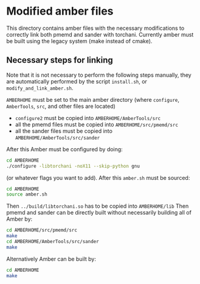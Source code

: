 # Modified amber files

This directory contains amber files with the necessary modifications to
correctly link both pmemd and sander with torchani. Currently amber must be
built using the legacy system (make instead of cmake).

## Necessary steps for linking

Note that it is not necessary to perform the following steps manually, they are
automatically performed by the script `install.sh`, or
`modify_and_link_amber.sh`.

`AMBERHOME` must be set to the main amber directory (where `configure`,
`AmberTools`, `src`, and other files are located)

- `configure2` must be copied into `AMBERHOME/AmberTools/src`
- all the pmemd files must be copied into `AMBERHOME/src/pmemd/src`
- all the sander files must be copied into `AMBERHOME/AmberTools/src/sander`

After this Amber must be configured by doing:

```bash
cd AMBERHOME
./configure -libtorchani -noX11 --skip-python gnu
```

(or whatever flags you want to add). After this `amber.sh` must be sourced:

```bash
cd AMBERHOME
source amber.sh
```

Then `../build/libtorchani.so` has to be copied into `AMBERHOME/lib`
Then pmemd and sander can be directly built without necessarily building all of
Amber by:

```bash
cd AMBERHOME/src/pmemd/src
make
cd AMBERHOME/AmberTools/src/sander
make
```

Alternatively Amber can be built by:

```bash
cd AMBERHOME
make
```
